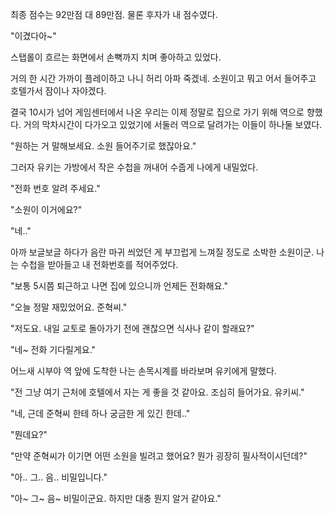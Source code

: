 최종 점수는 92만점 대 89만점. 물론 후자가 내 점수였다.

"이겼다아~"

스탭롤이 흐르는 화면에서 손뼉까지 치며 좋아하고 있었다.

거의 한 시간 가까이 플레이하고 나니 허리 아파 죽겠네. 소원이고 뭐고 어서 들어주고 호텔가서 잠이나 자야겠다. 

결국 10시가 넘어 게임센터에서 나온 우리는 이제 정말로 집으로 가기 위해 역으로 향했다. 거의 막차시간이 다가오고 있었기에 서둘러 역으로 달려가는 이들이 하나둘 보였다.

"원하는 거 말해보세요. 소원 들어주기로 했잖아요."

그러자 유키는 가방에서 작은 수첩을 꺼내어 수줍게 나에게 내밀었다.

"전화 번호 알려 주세요."

"소원이 이거에요?"

"네.."

아까 보글보글 하다가 음란 마귀 씌었던 게 부끄럽게 느껴질 정도로 소박한 소원이군. 나는 수첩을 받아들고 내 전화번호를 적어주었다.

"보통 5시쯤 퇴근하고 나면 집에 있으니까 언제든 전화해요."

"오늘 정말 재밌었어요. 준혁씨."

"저도요. 내일 교토로 돌아가기 전에 괜찮으면 식사나 같이 할래요?" 

"네~ 전화 기다릴게요."

어느새 시부야 역 앞에 도착한 나는 손목시계를 바라보며 유키에게 말했다.

"전 그냥 여기 근처에 호텔에서 자는 게 좋을 것 같아요. 조심히 들어가요. 유키씨."

"네, 근데 준혁씨 한테 하나 궁금한 게 있긴 한데.."

"뭔데요?"

"만약 준혁씨가 이기면 어떤 소원을 빌려고 했어요? 뭔가 굉장히 필사적이시던데?"

"아.. 그.. 음.. 비밀입니다."

"아~ 그~ 음~ 비밀이군요. 하지만 대충 뭔지 알거 같아요."
